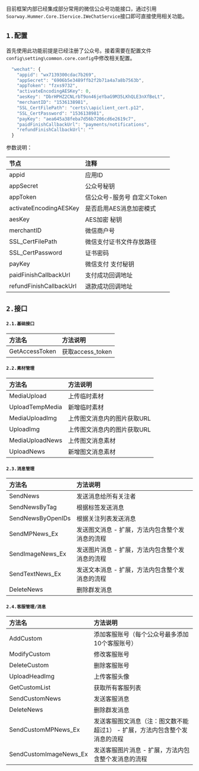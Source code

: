目前框架内部已经集成部分常用的微信公众号功能接口，通过引用`Soarway.Hummer.Core.IService.IWeChatService`接口即可直接使用相关功能。

## `1.配置`

首先使用此功能前提是已经注册了公众号。接着需要在配置文件`config\setting\common.core.config`中修改相关配置。

```javascript
  "wechat": {
    "appid": "wx7139300cdac7b269",
    "appSecret": "6906b5e3489ffb2f2b71a4a7a8b7563b",
    "appToken": "fzxs9732",
    "activateEncodingAESKey": 0,
    "aesKey": "DbrHPHZ2CNLrbT9on46jeYbaG9M35LKhQLE3nXfBeLt",
    "merchantID": "1536138981",
    "SSL_CertFilePath": "certs\\apiclient_cert.p12",
    "SSL_CertPassword": "1536138981",
    "payKey": "aea645a38feba7d56b7206cd6e2619c7",
    "paidFinishCallbackUrl": "payments/notifications",
    "refundFinishCallbackUrl": ""
  }
```
参数说明：

| 节点                    | 注释                        |
|:------------------------|:----------------------------|
| appid                   | 应用ID                      |
| appSecret               | 公众号秘钥                  |
| appToken                | 信公众号-服务号 自定义Token |
| activateEncodingAESKey  | 是否启用AES消息加密模式     |
| aesKey                  | AES加密 秘钥                |
| merchantID              | 微信商户号                  |
| SSL_CertFilePath        | 微信支付证书文件存放路径    |
| SSL_CertPassword        | 证书密码                    |
| payKey                  | 微信支付  支付秘钥          |
| paidFinishCallbackUrl   | 支付成功回调地址            |
| refundFinishCallbackUrl | 退款成功回调地址            |

## `2.接口`

#### `2.1.基础接口`

| 方法名         | 方法说明         |
|:---------------|:-----------------|
| GetAccessToken | 获取access_token |

#### `2.2.素材管理`

| 方法名          | 方法说明                    |
|:----------------|:----------------------------|
| MediaUpload     | 上传临时素材                |
| UploadTempMedia | 新增临时素材                |
| MediaUploadImg  | 上传图文消息内的图片获取URL |
| UploadImg       | 上传图文消息内的图片获取URL |
| MediaUploadNews | 上传图文消息素材            |
| UploadNews      | 新增图文消息素材            |

#### `2.3.消息管理`

| 方法名            | 方法说明                                        |
|:------------------|:------------------------------------------------|
| SendNews          | 发送消息给所有关注者                            |
| SendNewsByTag     | 根据标签发送消息                                |
| SendNewsByOpenIDs | 根据关注列表发送消息                            |
| SendMPNews_Ex     | 发送图文消息 - 扩展，方法内包含整个发消息的流程 |
| SendImageNews_Ex  | 发送图片消息 - 扩展，方法内包含整个发消息的流程 |
| SendTextNews_Ex   | 发送文本消息 - 扩展，方法内包含整个发消息的流程 |
| DeleteNews        | 删除群发消息                                    |

#### `2.4.客服管理/消息`

| 方法名                 | 方法说明                                                                   |
|:-----------------------|:---------------------------------------------------------------------------|
| AddCustom              | 添加客服账号（每个公众号最多添加10个客服账号）                             |
| ModifyCustom           | 修改客服账号                                                               |
| DeleteCustom           | 删除客服账号                                                               |
| UploadHeadImg          | 上传客服头像                                                               |
| GetCustomList          | 获取所有客服列表                                                           |
| SendCustomNews         | 发送客服消息                                                               |
| DeleteNews             | 删除群发消息                                                               |
| SendCustomMPNews_Ex    | 发送客服图文消息（注：图文数不能超过1） - 扩展，方法内包含整个发消息的流程 |
| SendCustomImageNews_Ex | 发送客服图片消息 - 扩展，方法内包含整个发消息的流程                        |